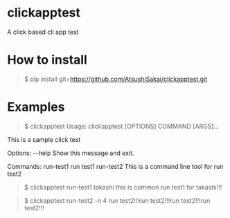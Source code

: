 # clickapptest
A click based cli app test

# How to install

>$ pip install git+https://github.com/AtsushiSakai/clickapptest.git

# Examples

>$ clickapptest
Usage: clickapptest [OPTIONS] COMMAND [ARGS]...

  This is a sample click test

Options:
  --help  Show this message and exit.

Commands:
  run-test1  run test1
  run-test2  This is a command line tool for run test2

>$ clickapptest run-test1 takashi
this is common
run test1 for takashi!!!
 
>$ clickapptest run-test2 -n 4
run test2!!!run test2!!!run test2!!!run test2!!!
